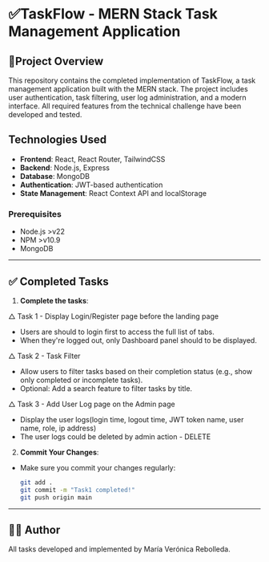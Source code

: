 # ✅TaskFlow - MERN Stack Task Management Application

## 📌Project Overview
This repository contains the completed implementation of TaskFlow, a task management application built with the MERN stack. The project includes user authentication, task filtering, user log administration, and a modern interface. All required features from the technical challenge have been developed and tested.

## Technologies Used
- **Frontend**: React, React Router, TailwindCSS
- **Backend**: Node.js, Express
- **Database**: MongoDB
- **Authentication**: JWT-based authentication
- **State Management**: React Context API and localStorage

### Prerequisites
- Node.js >v22
- NPM >v10.9
- MongoDB

---

## ✅ Completed Tasks
1. **Complete the tasks**:

△ Task 1 - Display Login/Register page before the landing page
- Users are should to login first to access the full list of tabs.
- When they're logged out, only Dashboard panel should to be displayed.

△ Task 2 - Task Filter
- Allow users to filter tasks based on their completion status (e.g., show only completed or incomplete tasks).
- Optional: Add a search feature to filter tasks by title.

△ Task 3 - Add User Log page on the Admin page
- Display the user logs(login time, logout time, JWT token name, user name, role, ip address)
- The user logs could be deleted by admin action - DELETE

2. **Commit Your Changes**:
- Make sure you commit your changes regularly:
    ```bash
    git add .
    git commit -m "Task1 completed!"
    git push origin main
    ```

---

## 👩‍💻 Author

All tasks developed and implemented by María Verónica Rebolleda.